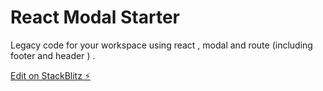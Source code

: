 # React Modal Starter

Legacy code for your workspace using react , modal and route (including footer and header ) .



[Edit on StackBlitz ⚡️](https://stackblitz.com/edit/react-modals-dksjgp)

